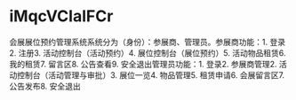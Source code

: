 # iMqcVCIalFCr
会展展位预约管理系统系统分为（身份）：参展商、管理员。参展商功能：1. 登录2. 注册3. 活动控制台（活动预约）4. 展位控制台（展位预约）5. 活动物品租赁6. 我的租赁7. 留言区8. 公告查看9. 安全退出管理员功能：1. 登录2. 参展商管理2. 活动控制台（活动管理与审批）3. 展位一览4. 物品管理5. 租赁申请6. 会展留言区7. 公告发布8. 安全退出 
